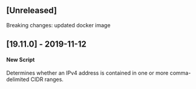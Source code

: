 ## [Unreleased]
Breaking changes: updated docker image

## [19.11.0] - 2019-11-12
#### New Script
Determines whether an IPv4 address is contained in one or more comma-delimited CIDR ranges.
